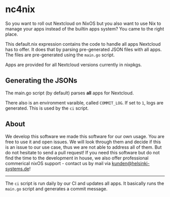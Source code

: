 # nc4nix

So you want to roll out Nextcloud on NixOS but you also want to use Nix to manage your apps instead of the builtin apps system?
You came to the right place.

This default.nix expression contains the code to handle all apps Nextcloud has to offer.
It does that by parsing pre-generated JSON files with all apps.
The files are pre-generated using the `main.go` script.

Apps are provided for all Nextcloud versions currently in nixpkgs.

## Generating the JSONs

The main.go script (by default) parses **all** apps for Nextcloud.

There also is an environment varaible, called `COMMIT_LOG`.
If set to `1`, logs are generated.
This is used by the `ci` script.

## About
We develop this software we made this software for our own usage.
You are free to use it and open issues. We will look through them and decide if this is an issue to our use case, thus we are not able to address all of them.
But do not hesitate to send a pull request!
If you need this software but do not find the time to the development in house, we also offer professional commerical nixOS support - contact us by mail via [kunden@helsinki-systems.de](mailto:kunden@helsinki-systems.de)!


---

The `ci` script is run daily by our CI and updates all apps.
It basically runs the `main.go` script and generates a commit message.
